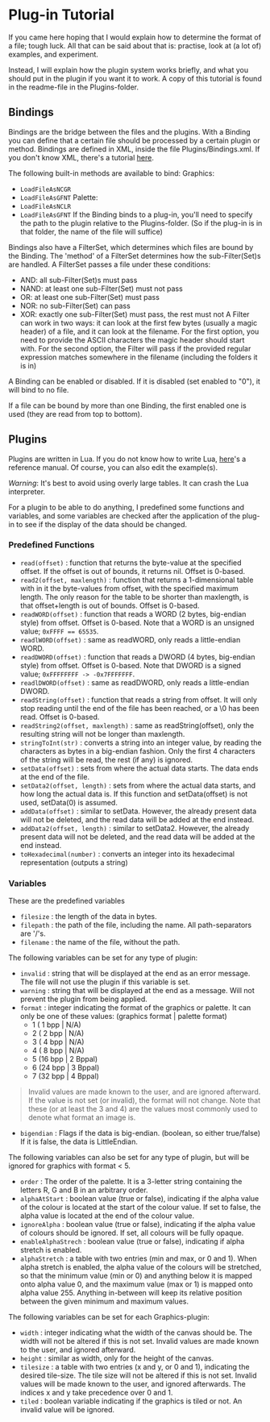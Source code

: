 # Plug-in Tutorial #

If you came here hoping that I would explain how to determine the format of a file; tough luck. All that can be said about that is: practise, look at (a lot of) examples, and experiment.

Instead, I will explain how the plugin system works briefly, and what you should put in the plugin if you want it to work. A copy of this tutorial is found in the readme-file in the Plugins-folder.


## Bindings ##

Bindings are the bridge between the files and the plugins. With a Binding you can define that a certain file should be processed by a certain plugin or method.
Bindings are defined in XML, inside the file Plugins/Bindings.xml. If you don't know XML, there's a tutorial [here](http://www.w3schools.com/xml/default.asp).

The following built-in methods are available to bind:
Graphics:
  * `LoadFileAsNCGR`
  * `LoadFileAsGFNT`
Palette:
  * `LoadFileAsNCLR`
  * `LoadFileAsGFNT`
If the Binding binds to a plug-in, you'll need to specify the path to the plugin relative to the Plugins-folder. (So if the plug-in is in that folder, the name of the file will suffice)

Bindings also have a FilterSet, which determines which files are bound by the Binding.
The 'method' of a FilterSet determines how the sub-Filter(Set)s are handled. A FilterSet
passes a file under these conditions:
  * AND: all sub-Filter(Set)s must pass
  * NAND: at least one sub-Filter(Set) must not pass
  * OR: at least one sub-Filter(Set) must pass
  * NOR: no sub-Filter(Set) can pass
  * XOR: exactly one sub-Filter(Set) must pass, the rest must not
A Filter can work in two ways: it can look at the first few bytes (usually a magic header) of a file, and it can look at the filename. For the first option, you need to provide the ASCII characters the magic header should start with. For the second option, the Filter will pass if the provided regular expression matches somewhere in the filename (including the folders it is in)

A Binding can be enabled or disabled. If it is disabled (set enabled to "0"), it will bind to no file.

If a file can be bound by more than one Binding, the first enabled one is used (they are read from top to bottom).



## Plugins ##

Plugins are written in Lua. If you do not know how to write Lua, [here](http://www.lua.org/manual/5.1/)'s a reference manual. Of course, you can also edit the example(s).

_Warning_: It's best to avoid using overly large tables. It can crash the Lua interpreter.

For a plugin to be able to do anything, I predefined some functions and variables, and some variables are checked after the application of the plug-in to see if the display of the data should be changed.

### Predefined Functions ###
  * `read(offset)` : function that returns the byte-value at the specified offset. If the offset is out of bounds, it returns nil. Offset is 0-based.
  * `read2(offset, maxlength)` : function that returns a 1-dimensional table with in it the byte-values from offset, with the specified maximum length. The only reason for the table to be shorter than maxlength, is that offset+length is out of bounds. Offset is 0-based.
  * `readWORD(offset)` : function that reads a WORD (2 bytes, big-endian style) from offset. Offset is 0-based. Note that a WORD is an unsigned value; `0xFFFF == 65535`.
  * `readlWORD(offset)` : same as readWORD, only reads a little-endian WORD.
  * `readDWORD(offset)` : function that reads a DWORD (4 bytes, big-endian style) from offset. Offset is 0-based. Note that DWORD is a signed value; `0xFFFFFFFF -> -0x7FFFFFFF`.
  * `readlDWORD(offset)` : same as readDWORD, only reads a little-endian DWORD.
  * `readString(offset)` : function that reads a string from offset. It will only stop reading until the end of the file has been reached, or a \0 has been read. Offset is 0-based.
  * `readString2(offset, maxlength)` : same as readString(offset), only the resulting string will not be longer than maxlength.
  * `stringToInt(str)` : converts a string into an integer value, by reading the characters as bytes in a big-endian fashion. Only the first 4 characters of the string will be read, the rest (if any) is ignored.
  * `setData(offset)` : sets from where the actual data starts. The data ends at the end of the file.
  * `setData2(offset, length)` : sets from where the actual data starts, and how long the actual data is. If this function and setData(offset) is not used, setData(0) is assumed.
  * `addData(offset)` : similar to setData. However, the already present data will not be deleted, and the read data will be added at the end instead.
  * `addData2(offset, length)` : similar to setData2. However, the already present data will not be deleted, and the read data will be added at the end instead.
  * `toHexadecimal(number)` : converts an integer into its hexadecimal representation (outputs a string)

### Variables ###
These are the predefined variables
  * `filesize` : the length of the data in bytes.
  * `filepath` : the path of the file, including the name. All path-separators are '/'s.
  * `filename` : the name of the file, without the path.

The following variables can be set for any type of plugin:
  * `invalid` : string that will be displayed at the end as an error message. The file will not use the plugin if this variable is set.
  * `warning` : string that will be displayed at the end as a message. Will not prevent the plugin from being applied.
  * `format` : integer indicating the format of the graphics or palette. It can only be one of these values: (graphics format | palette format)
    * 1 ( 1 bpp | N/A)
    * 2 ( 2 bpp | N/A)
    * 3 ( 4 bpp | N/A)
    * 4 ( 8 bpp | N/A)
    * 5 (16 bpp | 2 Bppal)
    * 6 (24 bpp | 3 Bppal)
    * 7 (32 bpp | 4 Bppal)
> Invalid values are made known to the user, and are ignored afterward. If the value is not set (or invalid), the format will not change. Note that these (or at least the 3 and 4) are the values most commonly used to denote what format an image is.
  * `bigendian` : Flags if the data is big-endian. (boolean, so either true/false) If it is false, the data is LittleEndian.

The following variables can also be set for any type of plugin, but will be ignored for graphics with format < 5.
  * `order` : The order of the palette. It is a 3-letter string containing the letters R, G and B in an arbitrary order.
  * `alphaAtStart` : boolean value (true or false), indicating if the alpha value of the colour is located at the start of the colour value. If set to false, the alpha value is located at the end of the colour value.
  * `ignoreAlpha` : boolean value (true or false), indicating if the alpha value of colours should be ignored. If set, all colours will be fully opaque.
  * `enableAlphaStrech` : boolean value (true or false), indicating if alpha stretch is enabled.
  * `alphaStretch` : a table with two entries (min and max, or 0 and 1). When alpha stretch is enabled, the alpha value of the colours will be stretched, so that the minimum value (min or 0) and anything below it is mapped onto alpha value 0, and the maximum value (max or 1) is mapped onto alpha value 255. Anything in-between will keep its relative position between the given minimum and maximum values.

The following variables can be set for each Graphics-plugin:
  * `width` : integer indicating what the width of the canvas should be. The width will not be altered if this is not set. Invalid values are made known to the user, and ignored afterward.
  * `height` : similar as width, only for the height of the canvas.
  * `tilesize` : a table with two entries (x and y, or 0 and 1), indicating the desired tile-size. The tile size will not be altered if this is not set. Invalid values will be made known to the user, and ignored afterwards. The indices x and y take precedence over 0 and 1.
  * `tiled` : boolean variable indicating if the graphics is tiled or not. An invalid value will be ignored.
